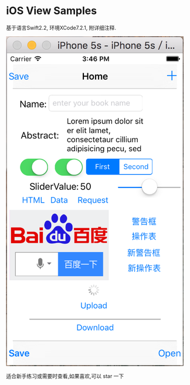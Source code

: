 # iOS View Samples

基于语言Swift2.2, 环境XCode7.2.1, 附详细注释.

![SwiftCounter](view.png "界面截图")

适合新手练习或需要时查看,如果喜欢,可以 star 一下
